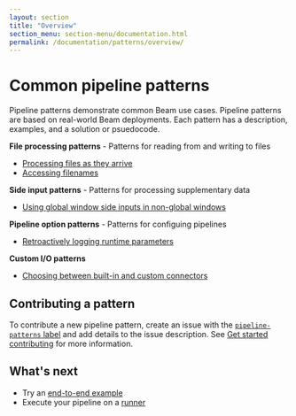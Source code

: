 ```yaml
---
layout: section
title: "Overview"
section_menu: section-menu/documentation.html
permalink: /documentation/patterns/overview/
---
```

<!--
Licensed under the Apache License, Version 2.0 (the "License");
you may not use this file except in compliance with the License.
You may obtain a copy of the License at

http://www.apache.org/licenses/LICENSE-2.0

Unless required by applicable law or agreed to in writing, software
distributed under the License is distributed on an "AS IS" BASIS,
WITHOUT WARRANTIES OR CONDITIONS OF ANY KIND, either express or implied.
See the License for the specific language governing permissions and
limitations under the License.
-->

# Common pipeline patterns

Pipeline patterns demonstrate common Beam use cases. Pipeline patterns are based on real-world Beam deployments. Each pattern has a description, examples, and a solution or psuedocode.

**File processing patterns** - Patterns for reading from and writing to files
* [Processing files as they arrive](https://beam.apache.org/documentation/patterns/file-processing-patterns/#processing-files-as-they-arrive)
* [Accessing filenames](https://beam.apache.org/documentation/patterns/file-processing-patterns/#accessing-filenames)

**Side input patterns** - Patterns for processing supplementary data
* [Using global window side inputs in non-global windows](https://beam.apache.org/documentation/patterns/side-input-patterns/#using-global-window-side-inputs-in-non-global-windows)

**Pipeline option patterns** - Patterns for configuing pipelines
* [Retroactively logging runtime parameters](https://beam.apache.org/documentation/patterns/pipeline-option-patterns/#retroactively-logging-runtime-parameters)

**Custom I/O patterns**
* [Choosing between built-in and custom connectors](https://beam.apache.org/documentation/patterns/custom-io-patterns/#choosing-between-built-in-and-custom-connector)

## Contributing a pattern

To contribute a new pipeline pattern, create an issue with the [`pipeline-patterns` label](https://issues.apache.org/jira/browse/BEAM-7449?jql=labels%20%3D%20pipeline-patterns) and add details to the issue description. See [Get started contributing](https://beam.apache.org/contribute/) for more information.

## What's next

* Try an [end-to-end example](https://beam.apache.org/get-started/try-apache-beam/)
* Execute your pipeline on a [runner](https://beam.apache.org/documentation/runners/capability-matrix/)